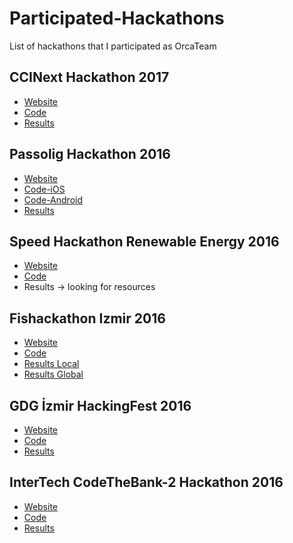 # Participated-Hackathons
List of hackathons that I participated as OrcaTeam

## CCINext Hackathon 2017
- [Website](https://ccihackathon.splashthat.com/)
- [Code](https://github.com/team-orca/CCINext-Hackathon)
- [Results](https://onedio.com/haber/coca-cola-icecek-in-genc-fikirlerle-bulusacagi-hackathon-gunleri-basladi-759664)

## Passolig Hackathon 2016
- [Website](https://passolighackathon.splashthat.com/)
- [Code-iOS](https://github.com/team-orca/Passolig-Hackathon-iOS)
- [Code-Android](https://github.com/team-orca/Passolig-Hackathon-Android)
- [Results](https://twitter.com/STAGECoPlatform/status/810583820743352321)

## Speed Hackathon Renewable Energy 2016
- [Website](https://www.hackevents.co/hackathon/turkey/izmir/1629-speed-hackathon-renewable-energy-2016)
- [Code](https://github.com/team-orca/Speed-Hackathon-Renewable-Energy-2016)
- Results -> looking for resources

## Fishackathon Izmir 2016
- [Website](http://www.yazilimgunleri.com/hackathon-etkinlikleri/fishackathon-izmir-2016/)
- [Code](https://github.com/team-orca/Selfiesh)
- [Results Local](http://www.dokuzeylulgazetesi.com/haber/denizlerin-gelecegi-icin-kod-yazdilar-31086.html)
- [Results Global](https://www.facebook.com/usdos.turkey/photos/a.129039224015.108199.113422634015/10153736447224016/?type=3&theater)

## GDG İzmir HackingFest 2016

- [Website](https://www.facebook.com/events/608654209290741/)
- [Code](https://github.com/team-orca/GDG-Izmir-HackingFest)
- [Results](https://twitter.com/IzmirGDG/status/730666344723582976)

## InterTech CodeTheBank-2 Hackathon 2016

- [Website](http://www.intertech.com.tr/tr/CodeTheBank.aspx)
- [Code](https://github.com/team-orca/CodeTheBank-2-Hackathon)
- [Results](https://twitter.com/intertechIT/status/716903192240500736)

